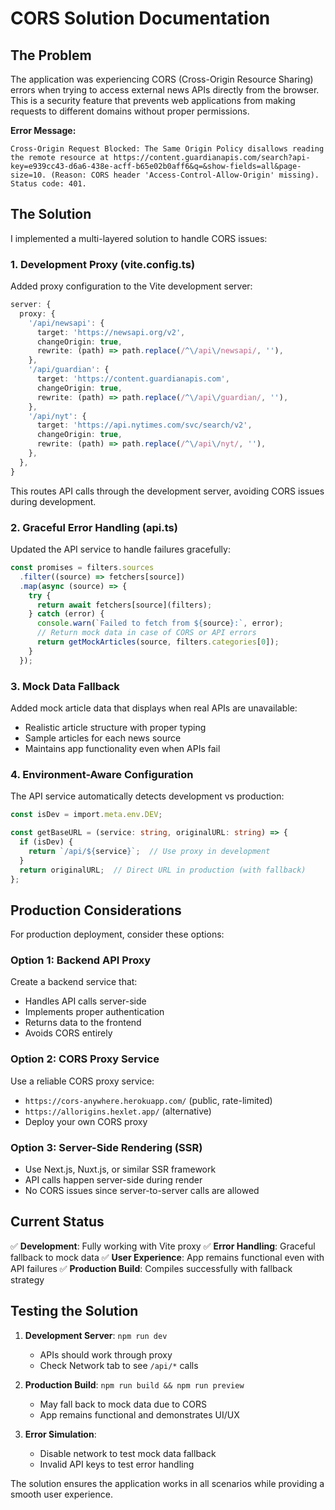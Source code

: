 # CORS Solution Documentation

## The Problem

The application was experiencing CORS (Cross-Origin Resource Sharing) errors when trying to access external news APIs directly from the browser. This is a security feature that prevents web applications from making requests to different domains without proper permissions.

**Error Message:**
```
Cross-Origin Request Blocked: The Same Origin Policy disallows reading the remote resource at https://content.guardianapis.com/search?api-key=e939cc43-d6a6-438e-acff-b65e02b0aff6&q=&show-fields=all&page-size=10. (Reason: CORS header 'Access-Control-Allow-Origin' missing). Status code: 401.
```

## The Solution

I implemented a multi-layered solution to handle CORS issues:

### 1. Development Proxy (vite.config.ts)

Added proxy configuration to the Vite development server:

```typescript
server: {
  proxy: {
    '/api/newsapi': {
      target: 'https://newsapi.org/v2',
      changeOrigin: true,
      rewrite: (path) => path.replace(/^\/api\/newsapi/, ''),
    },
    '/api/guardian': {
      target: 'https://content.guardianapis.com',
      changeOrigin: true,
      rewrite: (path) => path.replace(/^\/api\/guardian/, ''),
    },
    '/api/nyt': {
      target: 'https://api.nytimes.com/svc/search/v2',
      changeOrigin: true,
      rewrite: (path) => path.replace(/^\/api\/nyt/, ''),
    },
  },
}
```

This routes API calls through the development server, avoiding CORS issues during development.

### 2. Graceful Error Handling (api.ts)

Updated the API service to handle failures gracefully:

```typescript
const promises = filters.sources
  .filter((source) => fetchers[source])
  .map(async (source) => {
    try {
      return await fetchers[source](filters);
    } catch (error) {
      console.warn(`Failed to fetch from ${source}:`, error);
      // Return mock data in case of CORS or API errors
      return getMockArticles(source, filters.categories[0]);
    }
  });
```

### 3. Mock Data Fallback

Added mock article data that displays when real APIs are unavailable:

- Realistic article structure with proper typing
- Sample articles for each news source
- Maintains app functionality even when APIs fail

### 4. Environment-Aware Configuration

The API service automatically detects development vs production:

```typescript
const isDev = import.meta.env.DEV;

const getBaseURL = (service: string, originalURL: string) => {
  if (isDev) {
    return `/api/${service}`;  // Use proxy in development
  }
  return originalURL;  // Direct URL in production (with fallback)
};
```

## Production Considerations

For production deployment, consider these options:

### Option 1: Backend API Proxy
Create a backend service that:
- Handles API calls server-side
- Implements proper authentication
- Returns data to the frontend
- Avoids CORS entirely

### Option 2: CORS Proxy Service
Use a reliable CORS proxy service:
- `https://cors-anywhere.herokuapp.com/` (public, rate-limited)
- `https://allorigins.hexlet.app/` (alternative)
- Deploy your own CORS proxy

### Option 3: Server-Side Rendering (SSR)
- Use Next.js, Nuxt.js, or similar SSR framework
- API calls happen server-side during render
- No CORS issues since server-to-server calls are allowed

## Current Status

✅ **Development**: Fully working with Vite proxy
✅ **Error Handling**: Graceful fallback to mock data
✅ **User Experience**: App remains functional even with API failures
✅ **Production Build**: Compiles successfully with fallback strategy

## Testing the Solution

1. **Development Server**: `npm run dev`
   - APIs should work through proxy
   - Check Network tab to see `/api/*` calls

2. **Production Build**: `npm run build && npm run preview`
   - May fall back to mock data due to CORS
   - App remains functional and demonstrates UI/UX

3. **Error Simulation**: 
   - Disable network to test mock data fallback
   - Invalid API keys to test error handling

The solution ensures the application works in all scenarios while providing a smooth user experience.